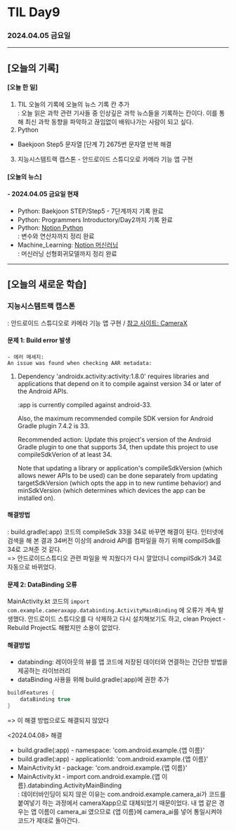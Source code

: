 # TIL Day9
### 2024.04.05 금요일

---

## [오늘의 기록]

#### [오늘 한 일]
1. TIL 오늘의 기록에 오늘의 뉴스 기록 칸 추가  
: 오늘 읽은 과학 관련 기사들 중 인상깊은 과학 뉴스들을 기록하는 칸이다. 이를 통해 최신 과학 동향을 파악하고 끊임없이 배워나가는 사람이 되고 싶다.
2. Python
- Baekjoon Step5 문자열 [단계 7] 2675번 문자열 반복 해결
3. 지능시스템트랙 캡스톤 - 안드로이드 스튜디오로 카메라 기능 앱 구현

#### [오늘의 뉴스]

#### - 2024.04.05 금요일 현재
- Python: Baekjoon STEP/Step5 - 7단계까지 기록 완료
- Python: Programmers Introductory/Day2까지 기록 완료  
- Python: [Notion Python](https://handsome-umbrella-c52.notion.site/Python-6d76c849802f40adb35ca7366565e1e8?pvs=4)  
: 변수와 연산자까지 정리 완료
- Machine_Learning: [Notion 머신러닝](https://handsome-umbrella-c52.notion.site/a887c58b105a44d287c8f5d045e56f4e?pvs=4)  
: 머신러닝 선형회귀모델까지 정리 완료

---
## [오늘의 새로운 학습]
### 지능시스템트랙 캡스톤  
: 안드로이드 스튜디오로 카메라 기능 앱 구현 / [참고 사이트: CameraX](https://developer.android.com/codelabs/camerax-getting-started?hl=ko#0)  
#### 문제 1: Build error 발생
    - 에러 메세지:  
    An issue was found when checking AAR metadata:

  1.  Dependency 'androidx.activity:activity:1.8.0' requires libraries and applications that
      depend on it to compile against version 34 or later of the
      Android APIs.

      :app is currently compiled against android-33.

      Also, the maximum recommended compile SDK version for Android Gradle
      plugin 7.4.2 is 33.

      Recommended action: Update this project's version of the Android Gradle
      plugin to one that supports 34, then update this project to use
      compileSdkVerion of at least 34.

      Note that updating a library or application's compileSdkVersion (which
      allows newer APIs to be used) can be done separately from updating
      targetSdkVersion (which opts the app in to new runtime behavior) and
      minSdkVersion (which determines which devices the app can be installed
      on).

#### 해결방법  
: build.gradle(:app) 코드의 compileSdk 33을 34로 바꾸면 해결이 된다. 인터넷에 검색을 해 본 결과 34버전 이상의 android API를 컴파일을 하기 위해 compilSdk를 34로 고쳐준 것 같다.  
=> 안드로이드스튜디오 관련 파일을 싹 지웠다가 다시 깔았더니 compilSdk가 34로 자동으로 바뀌었다.

#### 문제 2: DataBinding 오류  
MainActivity.kt 코드의 `import com.example.cameraxapp.databinding.ActivityMainBinding` 에 오류가 계속 발생했다. 안드로이드 스튜디오를 다 삭제하고 다시 설치해보기도 하고, clean Project - Rebuild Project도 해봤지만 소용이 없었다.
#### 해결방법
- databinding: 레이아웃의 뷰를 앱 코드에 저장된 데이터와 연결하는 간단한 방법을 제공하는 라이브러리
- dataBinding 사용을 위해 build.gradle(:app)에 권한 추가  
```kotlin
buildFeatures {
    dataBinding true
}
```  
 => 이 해결 방법으로도 해결되지 않았다

<2024.04.08> 해결
- build.gradle(:app) - namespace: 'com.android.example.{앱 이름}'
- build.gradle(:app) - applicationId: 'com.android.example.{앱 이름}'
- MainActivity.kt - package: 'com.android.example.{앱 이름}'  
- MainActivity.kt - import com.android.example.{앱 이름}.databinding.ActivityMainBinding  
: 데이터바인딩이 되지 않은 이유는 com.android.example.camera_ai가 코드를 붙여넣기 하는 과정에서 cameraXapp으로 대체되었기 때문이었다. 내 앱 같은 경우는 앱 이름이 camera_ai 였으므로 {앱 이름}에 camera_ai를 넣어 통일시켜야 코드가 제대로 돌아간다.


